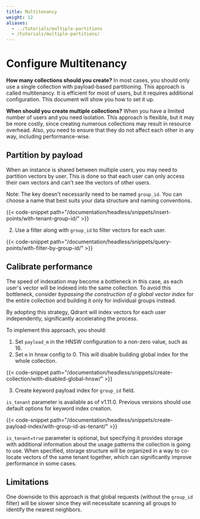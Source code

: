 ```yaml
---
title: Multitenancy
weight: 12
aliases:
  - ../tutorials/multiple-partitions
  - /tutorials/multiple-partitions/
---
```

# Configure Multitenancy

**How many collections should you create?** In most cases, you should only use a single collection with payload-based partitioning. This approach is called multitenancy. It is efficient for most of users, but it requires additional configuration. This document will show you how to set it up.

**When should you create multiple collections?** When you have a limited number of users and you need isolation. This approach is flexible, but it may be more costly, since creating numerous collections may result in resource overhead. Also, you need to ensure that they do not affect each other in any way, including performance-wise. 

## Partition by payload

When an instance is shared between multiple users, you may need to partition vectors by user. This is done so that each user can only access their own vectors and can't see the vectors of other users.


<aside role="alert">
    Note: The key doesn't necessarily need to be named <code>group_id</code>. You can choose a name that best suits your data structure and naming conventions.
</aside>

{{< code-snippet path="/documentation/headless/snippets/insert-points/with-tenant-group-id/" >}}

2. Use a filter along with `group_id` to filter vectors for each user.

{{< code-snippet path="/documentation/headless/snippets/query-points/with-filter-by-group-id/" >}}

## Calibrate performance

The speed of indexation may become a bottleneck in this case, as each user's vector will be indexed into the same collection. To avoid this bottleneck, consider _bypassing the construction of a global vector index_ for the entire collection and building it only for individual groups instead.

By adopting this strategy, Qdrant will index vectors for each user independently, significantly accelerating the process.

To implement this approach, you should:

1. Set `payload_m` in the HNSW configuration to a non-zero value, such as 16.
2. Set `m` in hnsw config to 0. This will disable building global index for the whole collection.

{{< code-snippet path="/documentation/headless/snippets/create-collection/with-disabled-global-hnsw/" >}}

3. Create keyword payload index for `group_id` field.

<aside role="alert">
    <code>is_tenant</code> parameter is available as of v1.11.0. Previous versions should use default options for keyword index creation.
</aside>


{{< code-snippet path="/documentation/headless/snippets/create-payload-index/with-group-id-as-tenant/" >}}

`is_tenant=true` parameter is optional, but specifying it provides storage with additional information about the usage patterns the collection is going to use.
When specified, storage structure will be organized in a way to co-locate vectors of the same tenant together, which can significantly improve performance in some cases. 


## Limitations

One downside to this approach is that global requests (without the `group_id` filter) will be slower since they will necessitate scanning all groups to identify the nearest neighbors.
